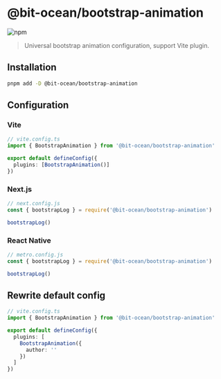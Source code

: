 # @bit-ocean/bootstrap-animation

![npm](https://img.shields.io/npm/v/@bit-ocean/bootstrap-animation?logo=vite&label=bootstrap-animation)

> Universal bootstrap animation configuration, support Vite plugin.

## Installation

```bash
pnpm add -D @bit-ocean/bootstrap-animation
```

## Configuration

### Vite

```ts
// vite.config.ts
import { BootstrapAnimation } from '@bit-ocean/bootstrap-animation'

export default defineConfig({
  plugins: [BootstrapAnimation()]
})
```

### Next.js

```js
// next.config.js
const { bootstrapLog } = require('@bit-ocean/bootstrap-animation')

bootstrapLog()
```

### React Native

```js
// metro.config.js
const { bootstrapLog } = require('@bit-ocean/bootstrap-animation')

bootstrapLog()
```

## Rewrite default config

```ts
// vite.config.ts
import { BootstrapAnimation } from '@bit-ocean/bootstrap-animation'

export default defineConfig({
  plugins: [
    BootstrapAnimation({
      author: ''
    })
  ]
})
```
